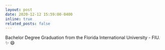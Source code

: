 ```yaml
---
layout: post
date: 2020-12-12 15:59:00-0400
inline: true
related_posts: false
---
```


Bachelor Degree Graduation from the Florida International University - FIU. :sparkles: :smile:
